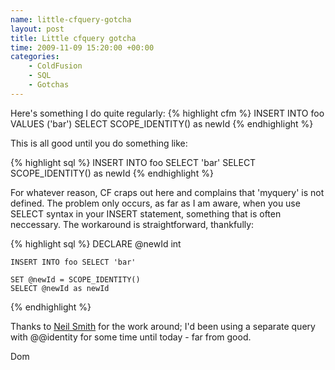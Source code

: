 ```yaml
--- 
name: little-cfquery-gotcha
layout: post
title: Little cfquery gotcha
time: 2009-11-09 15:20:00 +00:00
categories:
    - ColdFusion
    - SQL
    - Gotchas
---
```

Here's something I do quite regularly:<!--more-->
{% highlight cfm %}
<cfquery name="myquery" datasource="dsn">
	INSERT INTO foo VALUES ('bar')
	SELECT SCOPE_IDENTITY() as newId
</cfquery>
{% endhighlight %}

This is all good until you do something like:

{% highlight sql %}
<cfquery name="myquery" datasource="dsn">
	INSERT INTO foo SELECT 'bar'
	SELECT SCOPE_IDENTITY() as newId
</cfquery>
<cfset dosomethingwith = myquery.newId />
{% endhighlight %}

For whatever reason, CF craps out here and complains that 'myquery' is not defined. The problem only occurs, as far as I am aware, when you use SELECT syntax in your INSERT statement, something that is often neccessary. The workaround is straightforward, thankfully:

{% highlight sql %}
<cfquery name="myquery" datasource="dsn">
	DECLARE @newId int
	
	INSERT INTO foo SELECT 'bar'
	
	SET @newId = SCOPE_IDENTITY()
	SELECT @newId as newId
</cfquery>
<cfset dosomethingwith = myquery.newId />
{% endhighlight %}

Thanks to <a href="http://fusionteam.co.uk/blog/">Neil Smith</a> for the work around; I'd been using a separate query with @@identity for some time until today - far from good.

Dom
